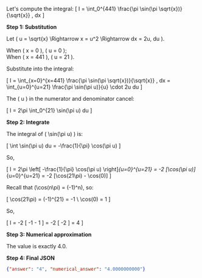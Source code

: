 Let's compute the integral:
\[
I = \int_0^{441} \frac{\pi \sin(\pi \sqrt{x})}{\sqrt{x}} \, dx
\]

**Step 1: Substitution**

Let \( u = \sqrt{x} \Rightarrow x = u^2 \Rightarrow dx = 2u\, du \).

When \( x = 0 \), \( u = 0 \);  
When \( x = 441 \), \( u = 21 \).

Substitute into the integral:

\[
I = \int_{x=0}^{x=441} \frac{\pi \sin(\pi \sqrt{x})}{\sqrt{x}} \, dx
= \int_{u=0}^{u=21} \frac{\pi \sin(\pi u)}{u} \cdot 2u du
\]

The \( u \) in the numerator and denominator cancel:

\[
I = 2\pi \int_0^{21} \sin(\pi u) du
\]

**Step 2: Integrate**

The integral of \( \sin(\pi u) \) is:

\[
\int \sin(\pi u) du = -\frac{1}{\pi} \cos(\pi u)
\]

So,

\[
I = 2\pi \left[ -\frac{1}{\pi} \cos(\pi u) \right]_{u=0}^{u=21}
= -2 [\cos(\pi u)]_{u=0}^{u=21}
= -2 [\cos(21\pi) - \cos(0)]
\]

Recall that \(\cos(n\pi) = (-1)^n\), so:

\[
\cos(21\pi) = (-1)^{21} = -1 \\
\cos(0) = 1
\]

So,

\[
I = -2 [ -1 - 1 ]
= -2 [ -2 ]
= 4
\]

**Step 3: Numerical approximation**

The value is exactly 4.0.

**Step 4: Final JSON**

```json
{"answer": "4", "numerical_answer": "4.0000000000"}
```
